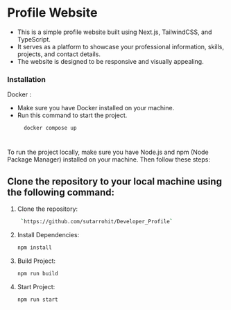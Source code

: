 # Profile Website

- This is a simple profile website built using Next.js, TailwindCSS, and TypeScript.</br>
- It serves as a platform to showcase your professional information, skills, projects, and contact details. </br>
- The website is designed to be responsive and visually appealing.

### Installation


Docker : 
- Make sure you have Docker installed on your machine.
- Run this command to start the project.
  ```bash
    docker compose up   
#

To run the project locally, make sure you have Node.js and npm (Node Package Manager) installed on your machine. Then follow these steps:

## Clone the repository to your local machine using the following command:

1. Clone the repository:
   ```bash
    `https://github.com/sutarrohit/Developer_Profile`

2. Install Dependencies:
   ```bash
   npm install

3. Build Project:
   ```bash
   npm run build

4. Start Project:
   ```bash
   npm run start
   

